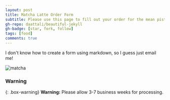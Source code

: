 ```yaml
---
layout: post
title: Matcha Latte Order Form
subtitle: Please use this page to fill out your order for the mean pistamatcha latte
gh-repo: daattali/beautiful-jekyll
gh-badge: [star, fork, follow]
tags: [food]
comments: true
---
```


I don't know how to create a form using markdown, so I guess just email me!

![matcha]("/assets/img/matcha.jpg")


### Warning

{: .box-warning}
**Warning:** Please allow 3-7 business weeks for processing.


